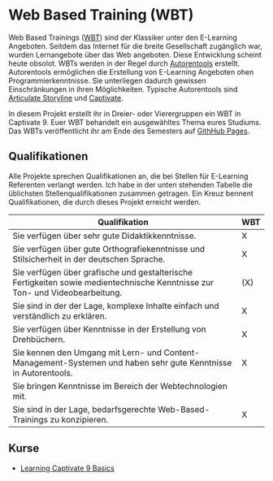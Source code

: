 # Web Based Training (WBT)

Web Based Trainings ([WBT](https://de.wikipedia.org/wiki/Web_Based_Training)) sind der Klassiker unter den E-Learning Angeboten. Seitdem das Internet für die breite Gesellschaft zugänglich war, wurden Lernangebote über das Web angeboten. Diese Entwicklung scheint heute obsolot. WBTs werden in der Regel durch [Autorentools](https://de.wiktionary.org/wiki/Autorentool) erstellt. Autorentools ermöglichen die Erstellung von E-Learning Angeboten ohen Programmierkenntnisse. Sie unterliegen dadurch gewissen Einschränkungen in ihren Möglichkeiten. Typische Autorentools sind [Articulate Storyline](https://de.articulate.com/products/storyline-why.php) und [Captivate](http://www.adobe.com/de/products/captivate.html). 

In diesem Projekt erstellt ihr in Dreier- oder Vierergruppen ein WBT in Captivate 9. Euer WBT behandelt ein ausgewähltes Thema eures Studiums. Das WBTs veröffentlicht ihr am Ende des Semesters auf [GithHub Pages](https://pages.github.com/).


## Qualifikationen

Alle Projekte sprechen Qualifikationen an, die bei Stellen für E-Learning Referenten verlangt werden. Ich habe in der unten stehenden Tabelle die üblichsten Stellenqualifikationen zusammen getragen. Ein Kreuz bennent Qualifikationen, die durch dieses Projekt erreicht werden.

| Qualifikation  |  WBT  |   
|---|---|
| Sie verfügen über sehr gute Didaktikkenntnisse. | X  | 
| Sie verfügen über gute Orthografiekenntnisse und Stilsicherheit in der deutschen Sprache.  |  X |  
| Sie verfügen über grafische und gestalterische Fertigkeiten sowie medientechnische Kenntnisse zur Ton- und Videobearbeitung.  | (X) | 
| Sie sind in der der Lage, komplexe Inhalte einfach und verständlich zu erklären.  | X |
| Sie verfügen über Kenntnisse in der Erstellung von Drehbüchern.  | X |
| Sie kennen den Umgang mit Lern- und Content-Management-Systemen und haben sehr gute Kenntnisse in Autorentools. |  X | 
| Sie bringen Kenntnisse im Bereich der Webtechnologien mit. |   |   
| Sie sind in der Lage, bedarfsgerechte Web-Based-Trainings zu konzipieren. | X |

## Kurse

* [Learning Captivate 9 Basics](https://www.youtube.com/watch?v=x-GLiNx7D3E&index=3&list=PLK_C-ZG6-JaDCfO20dkAbobXBrdgDnBfK)


